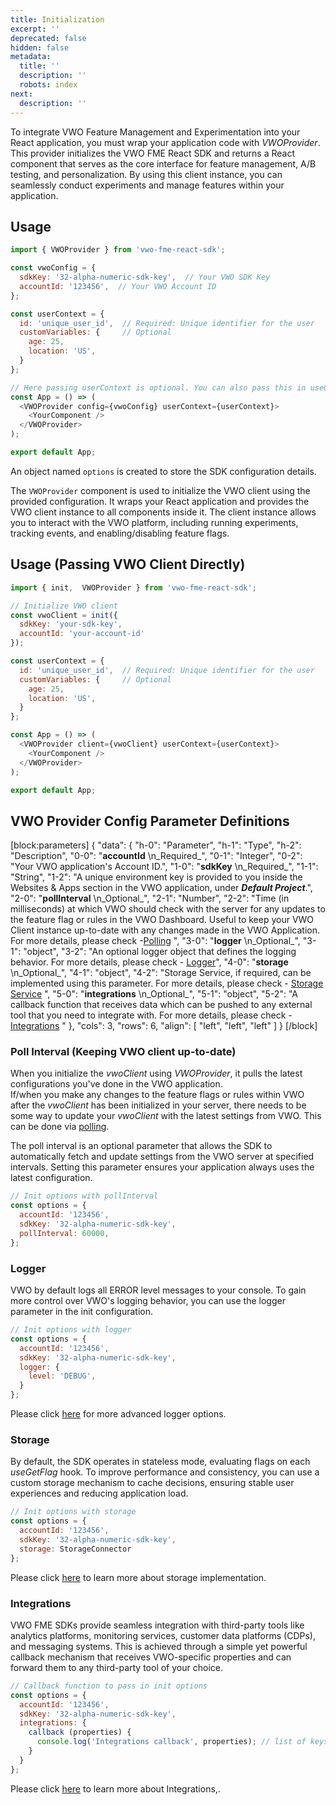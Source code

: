 ```yaml
---
title: Initialization
excerpt: ''
deprecated: false
hidden: false
metadata:
  title: ''
  description: ''
  robots: index
next:
  description: ''
---
```

To integrate VWO Feature Management and Experimentation into your React application, you must wrap your application code with _VWOProvider_. This provider initializes the VWO FME React SDK and returns a React component that serves as the core interface for feature management, A/B testing, and personalization. By using this client instance, you can seamlessly conduct experiments and manage features within your application.

## Usage

```javascript
import { VWOProvider } from 'vwo-fme-react-sdk';

const vwoConfig = {
  sdkKey: '32-alpha-numeric-sdk-key',  // Your VWO SDK Key
  accountId: '123456',  // Your VWO Account ID
};

const userContext = {
  id: 'unique_user_id',  // Required: Unique identifier for the user
  customVariables: {     // Optional
    age: 25,
    location: 'US',
  }
};

// Here passing userContext is optional. You can also pass this in useGetFlag hook.
const App = () => (
  <VWOProvider config={vwoConfig} userContext={userContext}>
    <YourComponent />
  </VWOProvider>
);

export default App;
```

An object named `options` is created to store the SDK configuration details.

The `VWOProvider` component is used to initialize the VWO client using the provided configuration. It wraps your React application and provides the VWO client instance to all components inside it. The client instance allows you to interact with the VWO platform, including running experiments, tracking events, and enabling/disabling feature flags.

## Usage (Passing VWO Client Directly)

```javascript
import { init,  VWOProvider } from 'vwo-fme-react-sdk';

// Initialize VWO client
const vwoClient = init({
  sdkKey: 'your-sdk-key',
  accountId: 'your-account-id'
});

const userContext = {
  id: 'unique_user_id',  // Required: Unique identifier for the user
  customVariables: {     // Optional
    age: 25,
    location: 'US',
  }
};

const App = () => (
  <VWOProvider client={vwoClient} userContext={userContext}>
    <YourComponent />
  </VWOProvider>
);

export default App;
```

## VWO Provider Config Parameter Definitions

[block:parameters]
{
  "data": {
    "h-0": "Parameter",
    "h-1": "Type",
    "h-2": "Description",
    "0-0": "**accountId**  \n_Required_",
    "0-1": "Integer",
    "0-2": "Your VWO application's Account ID.",
    "1-0": "**sdkKey**  \n_Required_",
    "1-1": "String",
    "1-2": "A unique environment key is provided to you inside the Websites & Apps section in the VWO application, under _**Default Project**_.",
    "2-0": "**pollInterval**  \n_Optional_",
    "2-1": "Number",
    "2-2": "Time (in milliseconds) at which VWO should check with the server for any updates to the feature flag or rules in the VWO Dashboard. Useful to keep your VWO Client instance up-to-date with any changes made in the VWO Application. For more details, please check -[Polling](https://developers.vwo.com/v2/docs/polling) ",
    "3-0": "**logger**  \n_Optional_",
    "3-1": "object",
    "3-2": "An optional logger object that defines the logging behavior. For more details, please check - [Logger](https://developers.vwo.com/v2/docs/fme-react-logging)",
    "4-0": "**storage**  \n_Optional_",
    "4-1": "object",
    "4-2": "Storage Service, if required, can be implemented using this parameter. For more details, please check - [Storage Service](https://developers.vwo.com/v2/docs/fme-react-storage-service) ",
    "5-0": "**integrations**  \n_Optional_",
    "5-1": "object",
    "5-2": "A callback function that receives data which can be pushed to any external tool that you need to integrate with. For more details, please check - [Integrations](https://developers.vwo.com/v2/docs/fme-react-integrations) "
  },
  "cols": 3,
  "rows": 6,
  "align": [
    "left",
    "left",
    "left"
  ]
}
[/block]


### Poll Interval (Keeping VWO client up-to-date)

When you initialize the _vwoClient_ using _VWOProvider_, it pulls the latest configurations you've done in the VWO application.  
If/when you make any changes to the feature flags or rules within VWO after the _vwoClient_ has been initialized in your server, there needs to be some way to update your _vwoClient_ with the latest settings from VWO. This can be done via [polling](https://developers.vwo.com/v2/docs/polling).

The poll interval is an optional parameter that allows the SDK to automatically fetch and update settings from the VWO server at specified intervals. Setting this parameter ensures your application always uses the latest configuration.

```javascript
// Init options with pollInterval
const options = {
  accountId: '123456',
  sdkKey: '32-alpha-numeric-sdk-key',
  pollInterval: 60000,
};
```

### Logger

VWO by default logs all ERROR level messages to your console. To gain more control over VWO's logging behavior, you can use the logger parameter in the init configuration.

```javascript
// Init options with logger
const options = {
  accountId: '123456',
  sdkKey: '32-alpha-numeric-sdk-key',
  logger: {
    level: 'DEBUG',
  }
};
```

Please click [here](https://developers.vwo.com/v2/docs/fme-react-logging) for more advanced logger options.

### Storage

By default, the SDK operates in stateless mode, evaluating flags on each _useGetFlag_ hook. To improve performance and consistency, you can use a custom storage mechanism to cache decisions, ensuring stable user experiences and reducing application load.

```javascript
// Init options with storage
const options = {
  accountId: '123456',
  sdkKey: '32-alpha-numeric-sdk-key',
  storage: StorageConnector
};
```

Please click [here](https://developers.vwo.com/v2/docs/fme-react-storage)  to learn more about storage implementation.

### Integrations

VWO FME SDKs provide seamless integration with third-party tools like analytics platforms, monitoring services, customer data platforms (CDPs), and messaging systems. This is achieved through a simple yet powerful callback mechanism that receives VWO-specific properties and can forward them to any third-party tool of your choice.

```javascript
// Callback function to pass in init options
const options = {
  accountId: '123456',
  sdkKey: '32-alpha-numeric-sdk-key',
  integrations: {
    callback (properties) {
      console.log('Integrations callback', properties); // list of keys
    }
  }
};
```

Please click [here](https://developers.vwo.com/v2/docs/fme-react-integrations) to learn more about Integrations,.